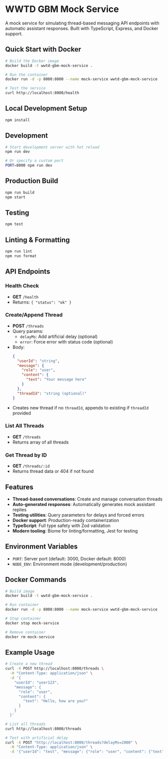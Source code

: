 # WWTD GBM Mock Service

A mock service for simulating thread-based messaging API endpoints with automatic assistant responses. Built with TypeScript, Express, and Docker support.

## Quick Start with Docker

```bash
# Build the Docker image
docker build -t wwtd-gbm-mock-service .

# Run the container
docker run -d -p 8000:8000 --name mock-service wwtd-gbm-mock-service

# Test the service
curl http://localhost:8000/health
```

## Local Development Setup

```bash
npm install
```

## Development

```bash
# Start development server with hot reload
npm run dev

# Or specify a custom port
PORT=8000 npm run dev
```

## Production Build

```bash
npm run build
npm start
```

## Testing

```bash
npm test
```

## Linting & Formatting

```bash
npm run lint
npm run format
```

## API Endpoints

### Health Check
- **GET** `/health`
- Returns: `{ "status": "ok" }`

### Create/Append Thread
- **POST** `/threads`
- Query params:
  - `delayMs`: Add artificial delay (optional)
  - `error`: Force error with status code (optional)
- Body:
  ```json
  {
    "userId": "string",
    "message": {
      "role": "user",
      "content": {
        "text": "Your message here"
      }
    },
    "threadId": "string (optional)"
  }
  ```
- Creates new thread if no `threadId`, appends to existing if `threadId` provided

### List All Threads
- **GET** `/threads`
- Returns array of all threads

### Get Thread by ID
- **GET** `/threads/:id`
- Returns thread data or 404 if not found

## Features

- **Thread-based conversations**: Create and manage conversation threads
- **Auto-generated responses**: Automatically generates mock assistant replies
- **Testing utilities**: Query parameters for delays and forced errors
- **Docker support**: Production-ready containerization
- **TypeScript**: Full type safety with Zod validation
- **Modern tooling**: Biome for linting/formatting, Jest for testing

## Environment Variables

- `PORT`: Server port (default: 3000, Docker default: 8000)
- `NODE_ENV`: Environment mode (development/production)

## Docker Commands

```bash
# Build image
docker build -t wwtd-gbm-mock-service .

# Run container
docker run -d -p 8000:8000 --name mock-service wwtd-gbm-mock-service

# Stop container
docker stop mock-service

# Remove container
docker rm mock-service
```

## Example Usage

```bash
# Create a new thread
curl -X POST http://localhost:8000/threads \
  -H "Content-Type: application/json" \
  -d '{
    "userId": "user123",
    "message": {
      "role": "user",
      "content": {
        "text": "Hello, how are you?"
      }
    }
  }'

# List all threads
curl http://localhost:8000/threads

# Test with artificial delay
curl -X POST "http://localhost:8000/threads?delayMs=2000" \
  -H "Content-Type: application/json" \
  -d '{"userId": "test", "message": {"role": "user", "content": {"text": "Delayed message"}}}'
```